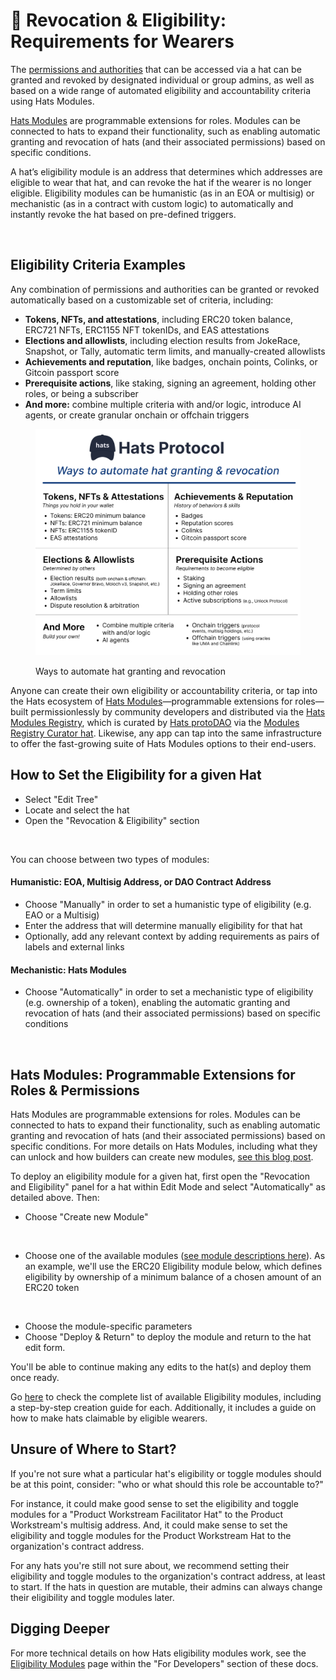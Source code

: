 # 🌟 Revocation & Eligibility: Requirements for Wearers

The [permissions and authorities](../../hats-integrations/permissions-and-authorities/) that can be accessed via a hat can be granted and revoked by designated individual or group admins, as well as based on a wide range of automated eligibility and accountability criteria using Hats Modules.&#x20;

[Hats Modules](https://hats.mirror.xyz/xAk\_yb7dDL1OLBx8nq47Ni7V1SuiC6L6B-49u7vz520) are programmable extensions for roles. Modules can be connected to hats to expand their functionality, such as enabling automatic granting and revocation of hats (and their associated permissions) based on specific conditions.&#x20;

A hat’s eligibility module is an address that determines which addresses are eligible to wear that hat, and can revoke the hat if the wearer is no longer eligible. Eligibility modules can be humanistic (as in an EOA or multisig) or mechanistic (as in a contract with custom logic) to automatically and instantly revoke the hat based on pre-defined triggers.

<figure><img src="../../.gitbook/assets/Screenshot 2023-06-28 at 3.15.24 PM.png" alt="" width="300"><figcaption></figcaption></figure>

## **Eligibility Criteria Examples**

Any combination of permissions and authorities can be granted or revoked automatically based on a customizable set of criteria, including:

* **Tokens, NFTs, and attestations**, including ERC20 token balance, ERC721 NFTs, ERC1155 NFT tokenIDs, and EAS attestations
* **Elections and allowlists**, including election results from JokeRace, Snapshot, or Tally, automatic term limits, and manually-created allowlists
* **Achievements and reputation**, like badges, onchain points, Colinks, or Gitcoin passport score
* **Prerequisite actions**, like staking, signing an agreement, holding other roles, or being a subscriber
* **And more:** combine multiple criteria with and/or logic, introduce AI agents, or create granular onchain or offchain triggers

<figure><img src="../../.gitbook/assets/criteria summary.png" alt=""><figcaption><p>Ways to automate hat granting and revocation</p></figcaption></figure>

Anyone can create their own eligibility or accountability criteria, or tap into the Hats ecosystem of [Hats Modules](https://hats.mirror.xyz/xAk\_yb7dDL1OLBx8nq47Ni7V1SuiC6L6B-49u7vz520)—programmable extensions for roles—built permissionlessly by community developers and distributed via the [Hats Modules Registry](https://docs.hatsprotocol.xyz/for-developers/hats-modules/building-hats-modules/modules-registry), which is curated by [Hats protoDAO](https://hats.mirror.xyz/novgFmPfRzlHsJ2StKvQV48lh0CKHMLxeCBgMerrqEs) via the [Modules Registry Curator hat](https://app.hatsprotocol.xyz/trees/10/1?hatId=1.2.4.4). Likewise, any app can tap into the same infrastructure to offer the fast-growing suite of Hats Modules options to their end-users.

## How to Set the Eligibility for a given Hat

* Select "Edit Tree"
* Locate and select the hat
* Open the "Revocation & Eligibility" section

<figure><img src="../../.gitbook/assets/Revocation And Eligibility.png" alt=""><figcaption></figcaption></figure>

You can choose between two types of modules:

#### Humanistic: EOA, Multisig Address, or DAO Contract Address&#x20;

* Choose "Manually" in order to set a humanistic type of eligibility (e.g. EAO or a Multisig)&#x20;
* Enter the address that will determine manually eligibility for that hat
* Optionally, add any relevant context by adding requirements as pairs of labels and external links

#### Mechanistic: Hats Modules

* Choose "Automatically" in order to set a mechanistic type of eligibility (e.g. ownership of a token), enabling the automatic granting and revocation of hats (and their associated permissions) based on specific conditions&#x20;

<figure><img src="../../.gitbook/assets/Create Module (1).png" alt=""><figcaption></figcaption></figure>

## Hats Modules: Programmable Extensions for Roles & Permissions

Hats Modules are programmable extensions for roles. Modules can be connected to hats to expand their functionality, such as enabling automatic granting and revocation of hats (and their associated permissions) based on specific conditions. For more details on Hats Modules, including what they can unlock and how builders can create new modules, [see this blog post](https://hats.mirror.xyz/xAk\_yb7dDL1OLBx8nq47Ni7V1SuiC6L6B-49u7vz520).

To deploy an eligibility module for a given hat, first open the "Revocation and Eligibility" panel for a hat within Edit Mode and select "Automatically" as detailed above. Then:

* Choose "Create new Module"

<figure><img src="../../.gitbook/assets/Create New Module.png" alt=""><figcaption></figcaption></figure>

* Choose one of the available modules ([see module descriptions here](https://docs.hatsprotocol.xyz/hats-integrations/eligibility-modules)). As an example, we'll use the ERC20 Eligibility module below, which defines eligibility by ownership of a minimum balance of a chosen amount of an ERC20 token

<figure><img src="../../.gitbook/assets/ERC20 Eligibility.png" alt=""><figcaption></figcaption></figure>

* Choose the module-specific parameters
* Choose "Deploy & Return" to deploy the module and return to the hat edit form.&#x20;

You'll be able to continue making any edits to the hat(s) and deploy them once ready.

Go [here](../../hats-integrations/eligibility-and-accountability-criteria/) to check the complete list of available Eligibility modules, including a step-by-step creation guide for each. Additionally, it includes a guide on how to make hats claimable by eligible wearers.

## Unsure of Where to Start?

If you're not sure what a particular hat's eligibility or toggle modules should be at this point, consider: "who or what should this role be accountable to?"

For instance, it could make good sense to set the eligibility and toggle modules for a "Product Workstream Facilitator Hat" to the Product Workstream's multisig address. And, it could make sense to set the eligibility and toggle modules for the Product Workstream Hat to the organization's contract address.

For any hats you're still not sure about, we recommend setting their eligibility and toggle modules to the organization's contract address, at least to start. If the hats in question are mutable, their admins can always change their eligibility and toggle modules later.

## Digging Deeper

For more technical details on how Hats eligibility modules work, see the [Eligibility Modules](../../for-developers/hats-protocol-for-developers/eligibility-modules.md) page within the "For Developers" section of these docs.
